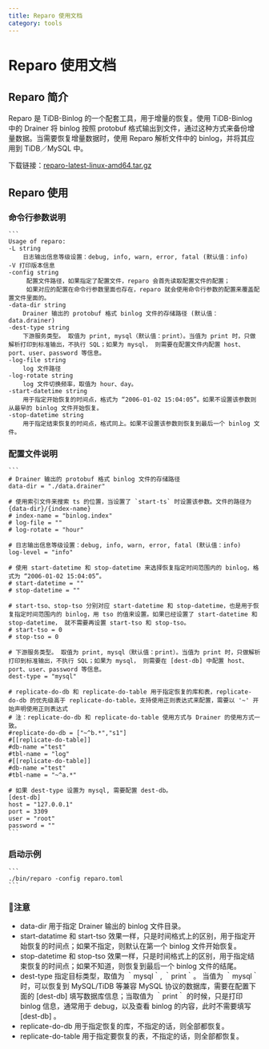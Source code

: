 ```yaml
---
title: Reparo 使用文档
category: tools
---
```


# Reparo 使用文档

## Reparo 简介

Reparo 是 TiDB-Binlog 的一个配套工具，用于增量的恢复。使用 TiDB-Binlog 中的 Drainer 将 binlog 按照 protobuf 格式输出到文件，通过这种方式来备份增量数据。当需要恢复增量数据时，使用 Reparo 解析文件中的 binlog，并将其应用到 TiDB／MySQL 中。

下载链接：[reparo-latest-linux-amd64.tar.gz](https://download.pingcap.org/reparo-latest-linux-amd64.tar.gz)

## Reparo 使用

### 命令行参数说明

    ```
    Usage of reparo:
    -L string
        日志输出信息等级设置：debug, info, warn, error, fatal (默认值：info)
    -V 打印版本信息
    -config string
         配置文件路径，如果指定了配置文件，reparo 会首先读取配置文件的配置；
         如果对应的配置在命令行参数里面也存在，reparo 就会使用命令行参数的配置来覆盖配置文件里面的。
    -data-dir string
        Drainer 输出的 protobuf 格式 binlog 文件的存储路径 (默认值： data.drainer)
    -dest-type string
        下游服务类型。 取值为 print, mysql（默认值：print）。当值为 print 时，只做解析打印到标准输出，不执行 SQL；如果为 mysql， 则需要在配置文件内配置 host、port、user、password 等信息。
    -log-file string
        log 文件路径
    -log-rotate string
        log 文件切换频率，取值为 hour、day。
    -start-datetime string
        用于指定开始恢复的时间点，格式为 “2006-01-02 15:04:05”。如果不设置该参数则从最早的 binlog 文件开始恢复。
    -stop-datetime string
        用于指定结束恢复的时间点，格式同上。如果不设置该参数则恢复到最后一个 binlog 文件。

### 配置文件说明

    ```
    # Drainer 输出的 protobuf 格式 binlog 文件的存储路径
    data-dir = "./data.drainer"

    # 使用索引文件来搜索 ts 的位置，当设置了 `start-ts` 时设置该参数。文件的路径为 {data-dir}/{index-name}
    # index-name = "binlog.index"
    # log-file = ""
    # log-rotate = "hour"

    # 日志输出信息等级设置：debug, info, warn, error, fatal (默认值：info)
    log-level = "info"

    # 使用 start-datetime 和 stop-datetime 来选择恢复指定时间范围内的 binlog，格式为 “2006-01-02 15:04:05”。
    # start-datetime = ""
    # stop-datetime = ""

    # start-tso、stop-tso 分别对应 start-datetime 和 stop-datetime，也是用于恢复指定时间范围内的 binlog，用 tso 的值来设置。如果已经设置了 start-datetime 和 stop-datetime， 就不需要再设置 start-tso 和 stop-tso。
    # start-tso = 0
    # stop-tso = 0

    # 下游服务类型。 取值为 print, mysql（默认值：print）。当值为 print 时，只做解析打印到标准输出，不执行 SQL；如果为 mysql， 则需要在 [dest-db] 中配置 host、port、user、password 等信息。
    dest-type = "mysql"

    # replicate-do-db 和 replicate-do-table 用于指定恢复的库和表，replicate-do-db 的优先级高于 replicate-do-table，支持使用正则表达式来配置，需要以 '~' 开始声明使用正则表达式
    # 注：replicate-do-db 和 replicate-do-table 使用方式与 Drainer 的使用方式一致。
    #replicate-do-db = ["~^b.*","s1"]
    #[[replicate-do-table]]
    #db-name ="test"
    #tbl-name = "log"
    #[[replicate-do-table]]
    #db-name ="test"
    #tbl-name = "~^a.*"

    # 如果 dest-type 设置为 mysql, 需要配置 dest-db。
    [dest-db]
    host = "127.0.0.1"
    port = 3309
    user = "root"
    password = ""
    ```

### 启动示例

    ```
    ./bin/reparo -config reparo.toml
    ```

### 注意

* data-dir 用于指定 Drainer 输出的 binlog 文件目录。
* start-datatime 和 start-tso 效果一样，只是时间格式上的区别，用于指定开始恢复的时间点；如果不指定，则默认在第一个 binlog 文件开始恢复。
* stop-datetime 和 stop-tso 效果一样，只是时间格式上的区别，用于指定结束恢复的时间点；如果不知道，则恢复到最后一个 binlog 文件的结尾。
* dest-type 指定目标类型，取值为 ｀mysql｀, ｀print｀。 当值为 ｀mysql｀ 时，可以恢复到 MySQL/TiDB 等兼容 MySQL 协议的数据库，需要在配置下面的 [dest-db] 填写数据库信息；当取值为 ｀print｀ 的时候，只是打印 binlog 信息，通常用于 debug，以及查看 binlog 的内容，此时不需要填写 [dest-db] 。
* replicate-do-db 用于指定恢复的库，不指定的话，则全部都恢复。
* replicate-do-table 用于指定要恢复的表，不指定的话，则全部都恢复。